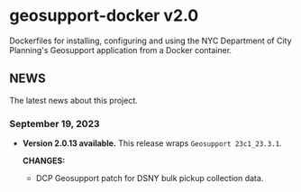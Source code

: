 # geosupport-docker v2.0

Dockerfiles for installing, configuring and using the NYC Department of City Planning's Geosupport application from a Docker container.

## NEWS

The latest news about this project.

### September 19, 2023

* **Version 2.0.13 available.** This release wraps `Geosupport 23c1_23.3.1`.

  **CHANGES:**

  * DCP Geosupport patch for DSNY bulk pickup collection data.
